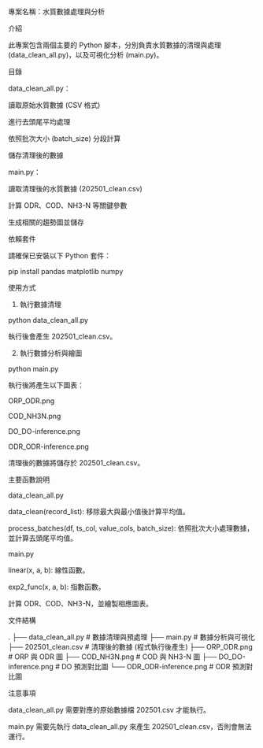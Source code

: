 專案名稱：水質數據處理與分析

介紹

此專案包含兩個主要的 Python 腳本，分別負責水質數據的清理與處理 (data_clean_all.py)，以及可視化分析 (main.py)。

目錄

data_clean_all.py：

讀取原始水質數據 (CSV 格式)

進行去頭尾平均處理

依照批次大小 (batch_size) 分段計算

儲存清理後的數據

main.py：

讀取清理後的水質數據 (202501_clean.csv)

計算 ODR、COD、NH3-N 等關鍵參數

生成相關的趨勢圖並儲存

依賴套件

請確保已安裝以下 Python 套件：

pip install pandas matplotlib numpy

使用方式

1. 執行數據清理

python data_clean_all.py

執行後會產生 202501_clean.csv。

2. 執行數據分析與繪圖

python main.py

執行後將產生以下圖表：

ORP_ODR.png

COD_NH3N.png

DO_DO-inference.png

ODR_ODR-inference.png

清理後的數據將儲存於 202501_clean.csv。

主要函數說明

data_clean_all.py

data_clean(record_list): 移除最大與最小值後計算平均值。

process_batches(df, ts_col, value_cols, batch_size): 依照批次大小處理數據，並計算去頭尾平均值。

main.py

linear(x, a, b): 線性函數。

exp2_func(x, a, b): 指數函數。

計算 ODR、COD、NH3-N，並繪製相應圖表。

文件結構

.
├── data_clean_all.py  # 數據清理與預處理
├── main.py            # 數據分析與可視化
├── 202501_clean.csv   # 清理後的數據 (程式執行後產生)
├── ORP_ODR.png        # ORP 與 ODR 圖
├── COD_NH3N.png       # COD 與 NH3-N 圖
├── DO_DO-inference.png # DO 預測對比圖
└── ODR_ODR-inference.png # ODR 預測對比圖

注意事項

data_clean_all.py 需要對應的原始數據檔 202501.csv 才能執行。

main.py 需要先執行 data_clean_all.py 來產生 202501_clean.csv，否則會無法運行。


